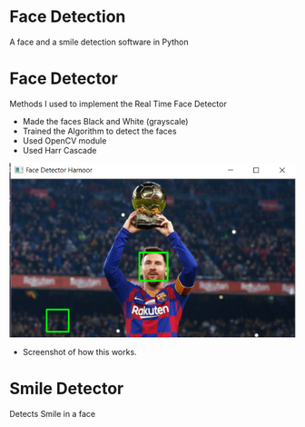 # Face Detection
 A face and a smile detection software in Python

# Face Detector
Methods I used to implement the Real Time Face Detector
- Made the faces Black and White (grayscale)
- Trained the Algorithm to detect the faces
- Used OpenCV module
- Used Harr Cascade  

![alt text](https://github.com/reenharnoorsingh/Face-Detection/blob/master/Face%20Detector/Screenshots/ss_img.png?raw=true)
- Screenshot of how this works.

# Smile Detector
Detects Smile in a face